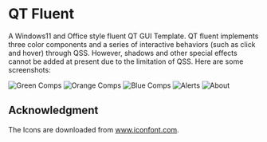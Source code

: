 # QT Fluent
A Windows11 and Office style fluent QT GUI Template. QT fluent implements three color components and a series of interactive behaviors (such as click and hover) through QSS. However, shadows and other special effects cannot be added at present due to the limitation of QSS. Here are some screenshots:

![Green Comps](https://user-images.githubusercontent.com/33621926/145712351-de64ad41-e70c-496d-ae6c-e29c7c912d80.png)
![Orange Comps](https://user-images.githubusercontent.com/33621926/145712366-a6c0117e-ae09-49c7-9e0c-78f99721da2c.png)
![Blue Comps](https://user-images.githubusercontent.com/33621926/145712369-3242ad2b-7276-435a-aaa6-adf0d8b32b5f.png)
![Alerts](https://user-images.githubusercontent.com/33621926/145712371-a36434b3-9c46-4b3e-b2bb-fd4c0cb1c443.png)
![About](https://user-images.githubusercontent.com/33621926/145712549-3e95fa11-c7da-451a-ba2d-720a88317a28.png)

## Acknowledgment
The Icons are downloaded from www.iconfont.com.
